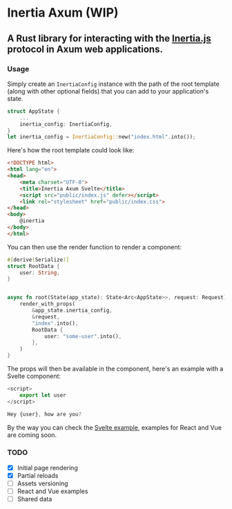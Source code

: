 # Inertia Axum (WIP)
## A Rust library for interacting with the [Inertia.js](https://inertiajs.com/) protocol in Axum web applications.

### Usage
Simply create an `InertiaConfig` instance with the path of the root template (along with other optional fields) that you can add to your application's state.

```rust
struct AppState {
    ...
    inertia_config: InertiaConfig,
}
let inertia_config = InertiaConfig::new("index.html".into());
```

Here's how the root template could look like:
```html
<!DOCTYPE html>
<html lang="en">
<head>
    <meta charset="UTF-8">
    <title>Inertia Axum Svelte</title>
    <script src="public/index.js" defer></script>
    <link rel="stylesheet" href="public/index.css">
</head>
<body>
    @inertia
</body>
</html>
```

You can then use the render function to render a component:
```rust
#[derive(Serialize)]
struct RootData {
    user: String,
}


async fn root(State(app_state): State<Arc<AppState>>, request: Request) -> Response {
    render_with_props(
        &app_state.inertia_config,
        &request,
        "index".into(),
        RootData {
            user: "some-user".into(),
        },
    )
}
```
The props will then be available in the component, here's an example with a Svelte component:
```js
<script>
    export let user
</script>

Hey {user}, how are you?
```

By the way you can check the [Svelte example](/examples/svelte/), examples for React and Vue are coming soon.

### TODO
- [X] Initial page rendering
- [X] Partial reloads
- [ ] Assets versioning
- [ ] React and Vue examples
- [ ] Shared data